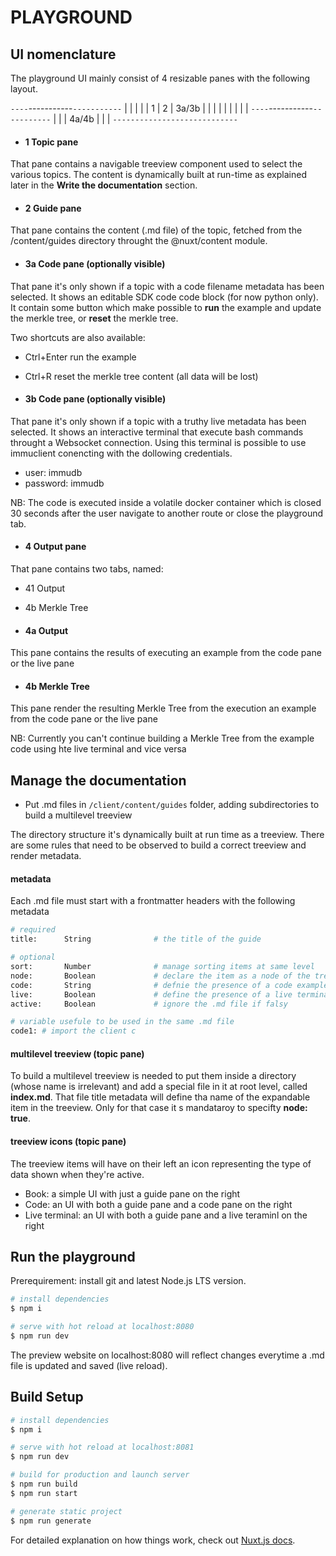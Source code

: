 # PLAYGROUND

## UI nomenclature

The playground UI mainly consist of 4 resizable panes with the following layout.

`----`-----------`-----------`
|    |           |           |
| 1  |     2     |   3a/3b   |
|    |           |           |
|    |           |           |
`----`-----------`-----------`
|                            |
|           4a/4b            |
|                            |
`----------------------------`

- #### 1 Topic pane
That pane contains a navigable treeview component used to select the various topics.
The content is dynamically built at run-time as explained later in the **Write the documentation** section.

- #### 2 Guide pane
That pane contains the content (.md file) of the topic, fetched from the /content/guides directory throught the @nuxt/content module.

- #### 3a Code pane (optionally visible)
That pane it's only shown if a topic with a code filename metadata has been selected.
It shows an editable SDK code code block (for now python only).
It contain some button which make possible to **run** the example and update the merkle tree, or **reset** the merkle tree.

Two shortcuts are also available:
- Ctrl+Enter	run the example
- Ctrl+R		reset the merkle tree content (all data will be lost)

- #### 3b Code pane (optionally visible)
That pane it's only shown if a topic with a truthy live metadata has been selected.
It shows an interactive terminal that execute bash commands throught a Websocket connection.
Using this terminal is possible to use immuclient conencting with the dollowing credentials.
- user: immudb
- password: immudb

NB: The code is executed inside a volatile docker container which is closed 30 seconds after the user navigate to another route or close the playground tab.

- #### 4 Output pane
That pane contains two tabs, named:
- 41 Output
- 4b Merkle Tree

- #### 4a Output

This pane contains the results of executing an example from the code pane or the live pane

- #### 4b Merkle Tree

This pane render the resulting Merkle Tree from the execution an example from the code pane or the live pane

NB: Currently you can't continue building a Merkle Tree from the example code using hte live terminal and vice versa

## Manage the documentation

- Put .md files in `/client/content/guides` folder, adding subdirectories to build a multilevel treeview

The directory structure it's dynamically built at run time as a treeview.
There are some rules that need to be observed to build a correct treeview and render metadata.

#### metadata

Each .md file must start with a frontmatter headers with the following metadata

```bash
# required
title:		String				# the title of the guide

# optional
sort:		Number				# manage sorting items at same level
node:		Boolean				# declare the item as a node of the treeview (expandable item)
code:		String				# defnie the presence of a code example in the UI if truthy. The filename of the example code (doesn't need to specify the language name and mime type as those will be added at run time)
live:		Boolean				# define the presence of a live terminal in the UI if truthy
active: 	Boolean				# ignore the .md file if falsy

# variable usefule to be used in the same .md file 
code1: # import the client c
```
#### multilevel treeview (topic pane)

To build a multilevel treeview is needed to put them inside a directory (whose name is irrelevant) and add a special file in it at root level, called **index.md**.
That file title metadata will define tha name of the expandable item in the treeview. Only for that case it
s mandataroy to specifty **node: true**.

#### treeview icons (topic pane)

The treeview items will have on their left an icon representing the type of data shown when they're active.
- Book: a simple UI with just a guide pane on the right
- Code: an UI with both a guide pane and a code pane on the right
- Live terminal: an UI with both a guide pane and a live teraminl on the right 

## Run the playground

Prerequirement: install git and latest Node.js LTS version.

```bash
# install dependencies
$ npm i

# serve with hot reload at localhost:8080
$ npm run dev

```

The preview website on localhost:8080 will reflect changes everytime a .md file is updated and saved (live reload).

## Build Setup

```bash
# install dependencies
$ npm i

# serve with hot reload at localhost:8081
$ npm run dev

# build for production and launch server
$ npm run build
$ npm run start

# generate static project
$ npm run generate
```

For detailed explanation on how things work, check out [Nuxt.js docs](https://nuxtjs.org).
